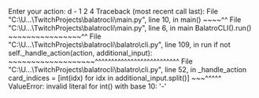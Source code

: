 Enter your action: d - 1 2 4
Traceback (most recent call last):
  File "C:\U...\TwitchProjects\balatrocli\main.py", line 10, in <module>
    main()
    ~~~~^^
  File "C:\U...\TwitchProjects\balatrocli\main.py", line 6, in main
    BalatroCLI().run()
    ~~~~~~~~~~~~~~~~^^
  File "C:\U...\TwitchProjects\balatrocli\balatro\cli.py", line 109, in run
    if not self._handle_action(action, additional_input):
           ~~~~~~~~~~~~~~~~~~~^^^^^^^^^^^^^^^^^^^^^^^^^^
  File "C:\U...\TwitchProjects\balatrocli\balatro\cli.py", line 52, in _handle_action
    card_indices = [int(idx) for idx in additional_input.split()]
                    ~~~^^^^^
ValueError: invalid literal for int() with base 10: '-'